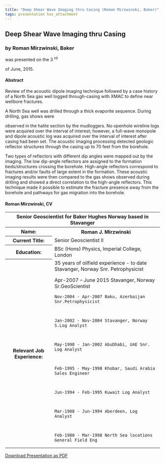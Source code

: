 ```yaml
---
title: "Deep Shear Wave Imaging thru Casing (Roman Mirzwinski, Baker)"
tags: presentation has_attachment
---
```



		
<h2>
Deep Shear Wave Imaging thru Casing
</h2>

 



		
<h3>
by Roman Mirzwinski, Baker
</h3>

 



 
<p>
was presented on the 3
<sup>
rd
</sup>

 of June, 2015.
</p>

	



 
<h4>
Abstract
</h4>





<p>
Review of the acoustic dipole imaging technique followed by a case history of a North Sea gas well logged through-casing with XMAC to define near wellbore fractures.

</p>

<p>


A North Sea well was drilled through a thick evaporite sequence. During drilling, gas shows were

observed in the halite section by the mudloggers. No openhole wireline logs were acquired over the interval of interest; however, a full-wave monopole and dipole acoustic log was acquired over the interval of interest after casing had been set. The acoustic imaging processing detected geologic reflector structures through the casing up to 70 feet from the borehole. 
</p>

<p>


Two types of reflectors with different dip angles were mapped out by the imaging. The low dip-angle reflectors are assigned to the formation beds/structures crossing the borehole. High-angle reflectors correspond to fractures and/or faults of large extent in the formation. These acoustic imaging results were then compared to the gas shows observed during drilling and showed a direct correlation to the high-angle reflectors. This technique made it possible to estimate the fracture presence away from the borehole and pathways for gas migration into the borehole.

</p>





<h4>
Roman Mirzwinski, CV
</h4>





<table class="table">


    
<thead>


            
<tr>


                
<th colspan="2">
Senior Geoscientist for Baker Hughes Norway based in Stavanger
</th>



            
</tr>



</thead>



    
<tr>
<th>
Name:
</th>

<th>
Roman J. Mirzwinski
</th>

</tr>



<tr>
<th>
Current Title:
</th>

<td>
Senior Geoscientist II
</td>

</tr>



<tr>
<th>
Education:
</th>

<td>
BSc (Hons) Physics, Imperial College, London
</td>

</tr>



<tr>
<th>
Relevant Job Experience:
</th>

<td>
35 years of oilfield experience  - to date Stavanger, Norway Snr. Petrophysicist
<br>




Apr-2007 – June 2015 Stavanger, Norway Sr.GeoScientist
<br>




	Nov-2004 - Apr-2007 Baku, Azerbaijan Snr.Petrophysicist
<br>




	Jan-2002 - Nov-2004 Stavanger, Norway S.Log Analyst
<br>




	May-1998 - Jan-2002 AbuDhabi, UAE Snr. Log Analyst
<br>




	Feb-1995 - May-1998 Khobar, Saudi Arabia Sales Engineer
<br>




	Jun-1994 - Feb-1995 Kuwait Log Analyst
<br>




	Mar-1988 - Jun-1994 Aberdeen, Log Analyst
<br>




	Feb-1980 - Mar-1998 North Sea locations General Field Eng 
</td>

</tr>





</table>



 

	



<a class="button button--primary button--pill" href="/assets/archive/Jun15.pdf">Download Presentation as PDF</a>